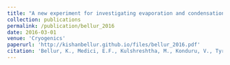```yaml
---
title: "A new experiment for investigating evaporation and condensation of cryogenic propellants"
collection: publications
permalink: /publication/bellur_2016
date: 2016-03-01
venue: 'Cryogenics'
paperurl: 'http://kishanbellur.github.io/files/bellur_2016.pdf'
citation: 'Bellur, K., Medici, E.F., Kulshreshtha, M., Konduru, V., Tyrewala, D., Tamilarasan, A., McQuillen, J., Leao, J.B., Hussey, D.S., Jacobson, D.L. and Scherschligt, J., 2016. A new experiment for investigating evaporation and condensation of cryogenic propellants. Cryogenics, 74, pp.131-137.'
---
```



